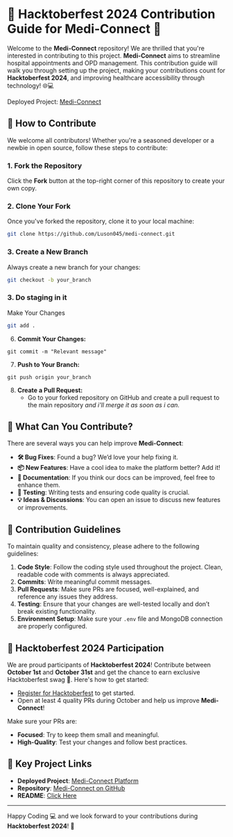 # 🌟 Hacktoberfest 2024 Contribution Guide for Medi-Connect 🏥

Welcome to the **Medi-Connect** repository! We are thrilled that you're interested in contributing to this project. **Medi-Connect** aims to streamline hospital appointments and OPD management. This contribution guide will walk you through setting up the project, making your contributions count for **Hacktoberfest 2024**, and improving healthcare accessibility through technology! 🌐💻

Deployed Project: [Medi-Connect](https://medi-connect-in.netlify.app/)

## 🚀 How to Contribute

We welcome all contributors! Whether you're a seasoned developer or a newbie in open source, follow these steps to contribute:

### 1. Fork the Repository

Click the **Fork** button at the top-right corner of this repository to create your own copy.

### 2. Clone Your Fork

Once you've forked the repository, clone it to your local machine:

```bash
git clone https://github.com/Luson045/medi-connect.git
```

### 3. Create a New Branch

Always create a new branch for your changes:

```bash
git checkout -b your_branch
```

### 3. Do staging in it

Make Your Changes

```bash
git add .
```

6. **Commit Your Changes:**

```
git commit -m "Relevant message"
```

7. **Push to Your Branch:**

```
git push origin your_branch
```

8. **Create a Pull Request:**
   - Go to your forked repository on GitHub and create a pull request to the main repository _and i'll merge it as soon as i can._

## 🌟 What Can You Contribute?

There are several ways you can help improve **Medi-Connect**:

- **🛠️ Bug Fixes**: Found a bug? We’d love your help fixing it.
- **📦 New Features**: Have a cool idea to make the platform better? Add it!
- **📜 Documentation**: If you think our docs can be improved, feel free to enhance them.
- **🧪 Testing**: Writing tests and ensuring code quality is crucial.
- **💡 Ideas & Discussions**: You can open an issue to discuss new features or improvements.

## 📜 Contribution Guidelines

To maintain quality and consistency, please adhere to the following guidelines:

1. **Code Style**: Follow the coding style used throughout the project. Clean, readable code with comments is always appreciated.
2. **Commits**: Write meaningful commit messages.
3. **Pull Requests**: Make sure PRs are focused, well-explained, and reference any issues they address.
4. **Testing**: Ensure that your changes are well-tested locally and don’t break existing functionality.
5. **Environment Setup**: Make sure your `.env` file and MongoDB connection are properly configured.

## 🎉 Hacktoberfest 2024 Participation

We are proud participants of **Hacktoberfest 2024**! Contribute between **October 1st** and **October 31st** and get the chance to earn exclusive Hacktoberfest swag 🏅. Here's how to get started:

- [Register for Hacktoberfest](https://hacktoberfest.com) to get started.
- Open at least 4 quality PRs during October and help us improve **Medi-Connect**!

Make sure your PRs are:

- **Focused**: Try to keep them small and meaningful.
- **High-Quality**: Test your changes and follow best practices.

## 🎯 Key Project Links

- **Deployed Project**: [Medi-Connect Platform](https://medi-connect-in.netlify.app/)
- **Repository**: [Medi-Connect on GitHub](https://github.com/Luson045/medi-connect)
- **README**: [Click Here](README.md)

---

Happy Coding 💻 and we look forward to your contributions during **Hacktoberfest 2024**! 🎃
